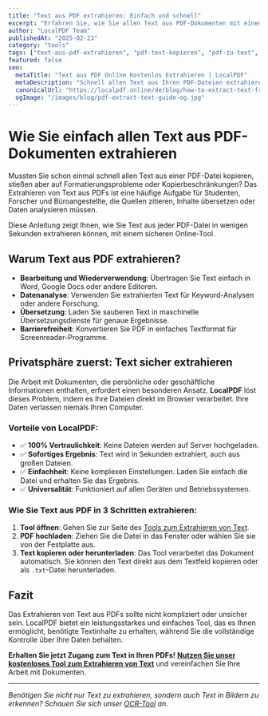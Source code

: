 ```yaml
---
title: "Text aus PDF extrahieren: Einfach und schnell"
excerpt: "Erfahren Sie, wie Sie allen Text aus PDF-Dokumenten mit einem Klick kopieren und extrahieren können. Unser Tool ermöglicht es Ihnen, Textinhalte zur Bearbeitung oder Analyse zu erhalten, während Ihre Privatsphäre geschützt bleibt."
author: "LocalPDF Team"
publishedAt: "2025-02-23"
category: "tools"
tags: ["text-aus-pdf-extrahieren", "pdf-text-kopieren", "pdf-zu-text", "konverter"]
featured: false
seo:
  metaTitle: "Text aus PDF Online Kostenlos Extrahieren | LocalPDF"
  metaDescription: "Schnell allen Text aus Ihren PDF-Dateien extrahieren. Kostenloses Online-Tool, das lokal in Ihrem Browser für maximale Sicherheit arbeitet."
  canonicalUrl: "https://localpdf.online/de/blog/how-to-extract-text-from-pdf"
  ogImage: "/images/blog/pdf-extract-text-guide-og.jpg"
---
```


# Wie Sie einfach allen Text aus PDF-Dokumenten extrahieren

Mussten Sie schon einmal schnell allen Text aus einer PDF-Datei kopieren, stießen aber auf Formatierungsprobleme oder Kopierbeschränkungen? Das Extrahieren von Text aus PDFs ist eine häufige Aufgabe für Studenten, Forscher und Büroangestellte, die Quellen zitieren, Inhalte übersetzen oder Daten analysieren müssen.

Diese Anleitung zeigt Ihnen, wie Sie Text aus jeder PDF-Datei in wenigen Sekunden extrahieren können, mit einem sicheren Online-Tool.

## Warum Text aus PDF extrahieren?

- **Bearbeitung und Wiederverwendung**: Übertragen Sie Text einfach in Word, Google Docs oder andere Editoren.
- **Datenanalyse**: Verwenden Sie extrahierten Text für Keyword-Analysen oder andere Forschung.
- **Übersetzung**: Laden Sie sauberen Text in maschinelle Übersetzungsdienste für genaue Ergebnisse.
- **Barrierefreiheit**: Konvertieren Sie PDF in einfaches Textformat für Screenreader-Programme.

## Privatsphäre zuerst: Text sicher extrahieren

Die Arbeit mit Dokumenten, die persönliche oder geschäftliche Informationen enthalten, erfordert einen besonderen Ansatz. **LocalPDF** löst dieses Problem, indem es Ihre Dateien direkt im Browser verarbeitet. Ihre Daten verlassen niemals Ihren Computer.

### Vorteile von LocalPDF:

- ✅ **100% Vertraulichkeit**: Keine Dateien werden auf Server hochgeladen.
- ✅ **Sofortiges Ergebnis**: Text wird in Sekunden extrahiert, auch aus großen Dateien.
- ✅ **Einfachheit**: Keine komplexen Einstellungen. Laden Sie einfach die Datei und erhalten Sie das Ergebnis.
- ✅ **Universalität**: Funktioniert auf allen Geräten und Betriebssystemen.

### Wie Sie Text aus PDF in 3 Schritten extrahieren:

1. **Tool öffnen**: Gehen Sie zur Seite des [Tools zum Extrahieren von Text](/de/extract-text-pdf).
2. **PDF hochladen**: Ziehen Sie die Datei in das Fenster oder wählen Sie sie von der Festplatte aus.
3. **Text kopieren oder herunterladen**: Das Tool verarbeitet das Dokument automatisch. Sie können den Text direkt aus dem Textfeld kopieren oder als `.txt`-Datei herunterladen.

## Fazit

Das Extrahieren von Text aus PDFs sollte nicht kompliziert oder unsicher sein. LocalPDF bietet ein leistungsstarkes und einfaches Tool, das es Ihnen ermöglicht, benötigte Textinhalte zu erhalten, während Sie die vollständige Kontrolle über Ihre Daten behalten.

**Erhalten Sie jetzt Zugang zum Text in Ihren PDFs!** **[Nutzen Sie unser kostenloses Tool zum Extrahieren von Text](/de/extract-text-pdf)** und vereinfachen Sie Ihre Arbeit mit Dokumenten.

---

*Benötigen Sie nicht nur Text zu extrahieren, sondern auch Text in Bildern zu erkennen? Schauen Sie sich unser [OCR-Tool](/de/ocr-pdf) an.*